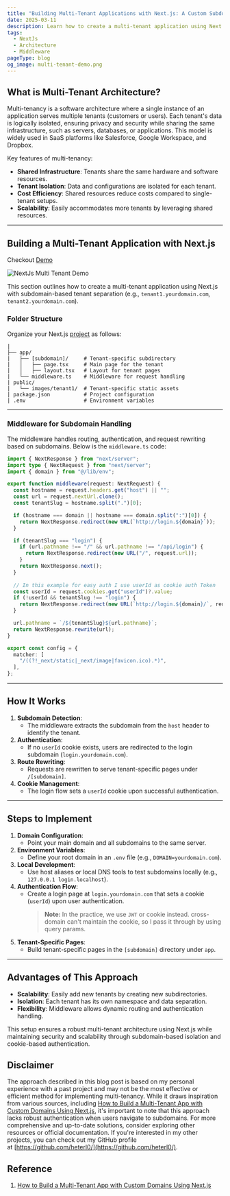 ```yaml
---
title: "Building Multi-Tenant Applications with Next.js: A Custom Subdomain Approach"
date: 2025-03-11
description: Learn how to create a multi-tenant application using Next.js with custom subdomains. This guide covers setting up tenant-specific pages, authentication, and route rewriting for a scalable and secure architecture.
tags:
  - NextJs
  - Architecture
  - Middleware
pageType: blog
og_image: multi-tenant-demo.png
---
```

## What is Multi-Tenant Architecture?

Multi-tenancy is a software architecture where a single instance of an application serves multiple tenants (customers or users). Each tenant's data is logically isolated, ensuring privacy and security while sharing the same infrastructure, such as servers, databases, or applications. This model is widely used in SaaS platforms like Salesforce, Google Workspace, and Dropbox.

Key features of multi-tenancy:

- **Shared Infrastructure**: Tenants share the same hardware and software resources.
- **Tenant Isolation**: Data and configurations are isolated for each tenant.
- **Cost Efficiency**: Shared resources reduce costs compared to single-tenant setups.
- **Scalability**: Easily accommodates more tenants by leveraging shared resources.

---

## Building a Multi-Tenant Application with Next.js

Checkout [Demo](https://login.heterl0.live/)

![NextJs Multi Tenant Demo](Note/Public/nextjs-multi-tenant-set-up-with-auth/multi-tenant-demo.png)

This section outlines how to create a multi-tenant application using Next.js with subdomain-based tenant separation (e.g., `tenant1.yourdomain.com`, `tenant2.yourdomain.com`).

### Folder Structure

Organize your Next.js [project](https://github.com/heterl0/nextjs-multi-tenant-with-auth) as follows:

```plaintext
| 
├── app/
|   ├── [subdomain]/     # Tenant-specific subdirectory
|   │   ├── page.tsx     # Main page for the tenant
|   │   ├── layout.tsx   # Layout for tenant pages
|   └── middleware.ts    # Middleware for request handling
| public/
|   └── images/tenant1/  # Tenant-specific static assets
| package.json           # Project configuration
| .env                   # Environment variables
```

---

### Middleware for Subdomain Handling

The middleware handles routing, authentication, and request rewriting based on subdomains. Below is the `middleware.ts` code:

```typescript
import { NextResponse } from "next/server";
import type { NextRequest } from "next/server";
import { domain } from "@/lib/env";

export function middleware(request: NextRequest) {
  const hostname = request.headers.get("host") || "";
  const url = request.nextUrl.clone();
  const tenantSlug = hostname.split(".")[0];

  if (hostname === domain || hostname === domain.split(":")[0]) {
    return NextResponse.redirect(new URL(`http://login.${domain}`));
  }

  if (tenantSlug === "login") {
    if (url.pathname !== "/" && url.pathname !== "/api/login") {
      return NextResponse.redirect(new URL("/", request.url));
    }
    return NextResponse.next();
  }
  
  // In this example for easy auth I use userId as cookie auth Token
  const userId = request.cookies.get("userId")?.value;
  if (!userId && tenantSlug !== "login") {
    return NextResponse.redirect(new URL(`http://login.${domain}/`, request.url));
  }

  url.pathname = `/${tenantSlug}${url.pathname}`;
  return NextResponse.rewrite(url);
}

export const config = {
  matcher: [
    "/((?!_next/static|_next/image|favicon.ico).*)",
  ],
};
```

---

## How It Works

1. **Subdomain Detection**:
    - The middleware extracts the subdomain from the `host` header to identify the tenant.
2. **Authentication**:
    - If no `userId` cookie exists, users are redirected to the login subdomain (`login.yourdomain.com`).
3. **Route Rewriting**:
    - Requests are rewritten to serve tenant-specific pages under `/[subdomain]`.
4. **Cookie Management**:
    - The login flow sets a `userId` cookie upon successful authentication.

---

## Steps to Implement

1. **Domain Configuration**:
    - Point your main domain and all subdomains to the same server.
2. **Environment Variables**:
    - Define your root domain in an `.env` file (e.g., `DOMAIN=yourdomain.com`).
3. **Local Development**:
    - Use host aliases or local DNS tools to test subdomains locally (e.g., `127.0.0.1 login.localhost`).
4. **Authentication Flow**:
    - Create a login page at `login.yourdomain.com` that sets a cookie (`userId`) upon user authentication.
	    > **Note:** In the practice, we use `JWT` or cookie instead. cross-domain can't maintain the cookie, so I pass it through by using query params.
5. **Tenant-Specific Pages**:
    - Build tenant-specific pages in the `[subdomain]` directory under `app`.

---

## Advantages of This Approach

- **Scalability**: Easily add new tenants by creating new subdirectories.
- **Isolation**: Each tenant has its own namespace and data separation.
- **Flexibility**: Middleware allows dynamic routing and authentication handling.

This setup ensures a robust multi-tenant architecture using Next.js while maintaining security and scalability through subdomain-based isolation and cookie-based authentication.

## Disclaimer 

The approach described in this blog post is based on my personal experience with a past project and may not be the most effective or efficient method for implementing multi-tenancy. While it draws inspiration from various sources, including [How to Build a Multi-Tenant App with Custom Domains Using Next.js](https://vercel.com/guides/nextjs-multi-tenant-application), it's important to note that this approach lacks robust authentication when users navigate to subdomains. For more comprehensive and up-to-date solutions, consider exploring other resources or official documentation. If you're interested in my other projects, you can check out my GitHub profile at [https://github.com/heterl0/](https://github.com/heterl0/).

## Reference
1. [How to Build a Multi-Tenant App with Custom Domains Using Next.js](https://vercel.com/guides/nextjs-multi-tenant-application)